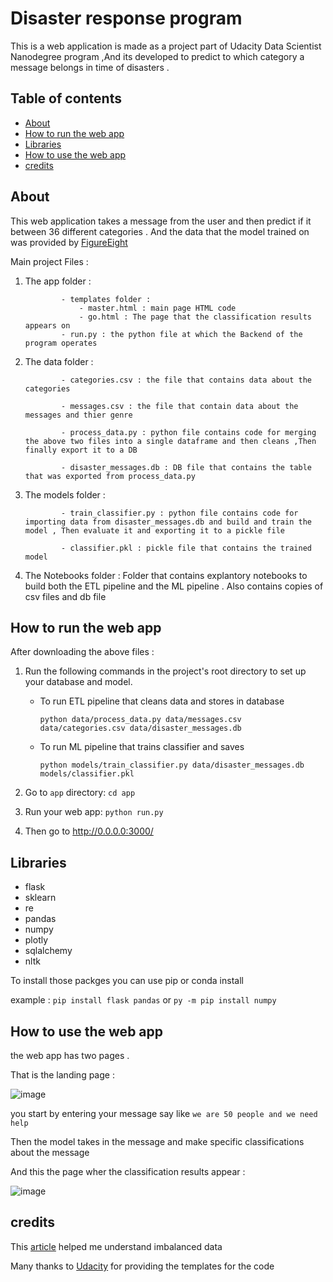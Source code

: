 # Disaster response program
This is a web application is made as a project part of Udacity Data Scientist Nanodegree program ,And its developed to predict to which category a message belongs in 
time of disasters .

## Table of contents
- [About](#about)
- [How to run the web app](#how-to-run-the-web-app)
- [Libraries](#libraries)
- [How to use the web app](#how-to-use-the-web-app)
- [credits](#credits)


## About 
This web application takes a message from the user and then predict if it between 36 different categories . And the data that the model trained on was provided by [FigureEight](https://f8federal.com/) 

Main project Files :

1. The app folder : 

               - templates folder :
                   - master.html : main page HTML code
                   - go.html : The page that the classification results appears on
               - run.py : the python file at which the Backend of the program operates

2. The data folder :

               - categories.csv : the file that contains data about the categories

               - messages.csv : the file that contain data about the messages and thier genre

               - process_data.py : python file contains code for merging the above two files into a single dataframe and then cleans ,Then finally export it to a DB

               - disaster_messages.db : DB file that contains the table that was exported from process_data.py

3. The models folder :

               - train_classifier.py : python file contains code for importing data from disaster_messages.db and build and train the model , Then evaluate it and exporting it to a pickle file

               - classifier.pkl : pickle file that contains the trained model
               
4. The Notebooks folder : Folder that contains explantory notebooks to build both the ETL pipeline and the ML pipeline . Also contains copies of csv files and db file

## How to run the web app 
After downloading the above files :

1. Run the following commands in the project's root directory to set up your database and model.

    - To run ETL pipeline that cleans data and stores in database

        `python data/process_data.py data/messages.csv data/categories.csv data/disaster_messages.db`

    - To run ML pipeline that trains classifier and saves

        `python models/train_classifier.py data/disaster_messages.db models/classifier.pkl`

2. Go to `app` directory: `cd app`

3. Run your web app: `python run.py`

4. Then go to http://0.0.0.0:3000/

## Libraries 
- flask
- sklearn
- re
- pandas
- numpy
- plotly
- sqlalchemy
- nltk

To install those packges you can use pip or conda install

example : `pip install flask pandas` or `py -m pip install numpy`


## How to use the web app 
the web app has two pages . 

That is the landing page :

![image](https://user-images.githubusercontent.com/91777656/192622916-5f7c2387-4780-4cac-a291-66a70486cbfd.png)

you start by entering your message say like `we are 50 people and we need help`

Then the model takes in the message and make specific classifications about the message

And this the page wher the classification results appear :

![image](https://user-images.githubusercontent.com/91777656/192625330-86292ea8-852b-4c28-9d0e-f685c479d414.png)


## credits 
This [article](https://www.sciencedirect.com/science/article/pii/S1877050919314152) helped me understand imbalanced data

Many thanks to [Udacity](https://www.udacity.com/) for providing the templates for the code 
